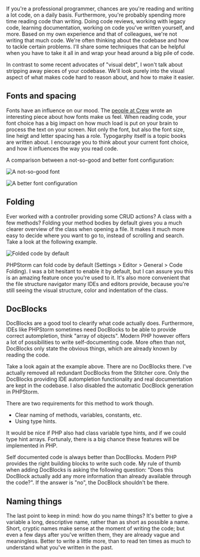 If you're a professional programmer, chances are you're reading and writing a lot code, on a daily basis. Furthermore, you're probably spending more time reading code than writing. Doing code reviews, working with legacy code, learning documentation, working on code you've written yourself, and more. Based on my own experience and that of colleagues, we're not writing that much code. We're often thinking about the codebase and how to tackle certain problems. I'll share some techniques that can be helpful when you have to take it all in and wrap your head around a big pile of code.

In contrast to some recent advocates of "visual debt", I won't talk about stripping away pieces of your codebase. We'll look purely into the visual aspect of what makes code hard to reason about, and how to make it easier.

## Fonts and spacing

Fonts have an influence on our mood. The [people at Crew](*https://crew.co/blog/the-psychology-of-fonts/) wrote an interesting piece about how fonts make us feel. When reading code, your font choice has a big impact on how much load is put on your brain to process the text on your screen. Not only the font, but also the font size, line heigt and letter spacing has a role. Typogarphy itself is a topic books are written about. I encourage you to think about your current font choice, and how it influences the way you read code.

A comparison between a not-so-good and better font configuration:

<p>
	<img src="/img/blog/fonts/font-size_bad.png" alt="A not-so-good font" class="small">
</p>

<p>
	<img src="/img/blog/fonts/font-size_good.png" alt="A better font configuration" class="small">
</p>

## Folding

Ever worked with a controller providing some CRUD actions? A class with a few methods? Folding your method bodies by default gives you a much clearer overview of the class when opening a file. It makes it much more easy to decide where you want to go to, instead of scrolling and search. Take a look at the following example.

![Folded code by default](/img/blog/fonts/folding.png)

PHPStorm can fold code by default (Settings > Editor > General > Code Folding). I was a bit hesitant to enable it by default, but I can assure you this is an amazing feature once you're used to it. It's also more convenient that the file structure navigator many IDEs and editors provide, because you're still seeing the visual structure, color and indentation of the class.

## DocBlocks

DocBlocks are a good tool to clearify what code actually does. Furthermore, IDEs like PHPStorm sometimes need DocBlocks to be able to provide correct autompletion, think "array of objects". Modern PHP however offers a lot of possibilities to write self-documenting code. More often than not, DocBlocks only state the obvious things, which are already known by reading the code. 

Take a look again at the example above. There are no DocBlocks there. I've actually removed all redundant DocBlocks from the Stitcher core. Only the DocBlocks providing IDE autompletion functionality and real documentation are kept in the codebase. I also disabled the automatic DocBlock generation in PHPStorm. 

There are two requirements for this method to work though.

- Clear naming of methods, variables, constants, etc.
- Using type hints.

It would be nice if PHP also had class variable type hints, and if we could type hint arrays. Fortunaly, there is a big chance these features will be implemented in PHP.

Self documented code is always better than DocBlocks. Modern PHP provides the right building blocks to write such code. My rule of thumb when adding DocBlocks is asking the following question: "Does this DocBlock actually add any more information than already available through the code?". If the answer is "no", the DocBlock shouldn't be there.

## Naming things

The last point to keep in mind: how do you name things? It's better to give a variable a long, descriptive name, rather than as short as possible a name. Short, cryptic names make sense at the moment of writing the code; but even a few days after you've written them, they are already vague and meaningless. Better to write a little more, than to read ten times as much to understand what you've written in the past.